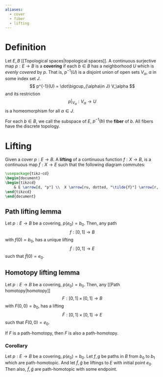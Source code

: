 ```yaml
---
aliases:
  - cover
  - fiber
  - lifting
---
```

# Definition

Let $E, B$ [[Topological spaces|topological spaces]]. A continuous surjective map $p: E \to B$ is a **covering** if each $b\in B$ has a neighborhood $U$ which is *evenly covered* by $p$. That is, $p^{-1} (U)$ is a disjoint union of open sets $V_\alpha$, $\alpha$ in some index set $J$.
$$
p^{-1}(U) = \dot\bigcup_{\alpha\in J} V_\alpha
$$
and its restriction 
$$
\left.p\right|_{V_\alpha}: V_\alpha \to U
$$
is a homeomorphism for all $\alpha \in J$.


For each $b\in B$, we call the subspace of $E$, $p^{-1}(b)$ the **fiber** of $b$. All fibers have the discrete topology.


# Lifting

Given a cover $p: E \to B$. A **lifting** of a continuous function $f: X\to B$, is a continuous map $\tilde{f}:X\to E$ such that the following diagram commutes:


```tikz
\usepackage{tikz-cd}
\begin{document}
\begin{tikzcd} 
	& E \arrow[d, "p"] \\  X \arrow[ru, dotted, "\tilde{f}"] \arrow[r, "f"] & B
\end{tikzcd} 
\end{document}
```

## Path lifting lemma

Let $p: E\to B$ be a covering, $p(e_0) = b_0$. Then, any path
$$f: [0,1] \to B$$
with $f(0) = b_0$, has a unique lifting
$$\tilde{f}: [0, 1] \to E$$
such that $\tilde{f}(0) = e_0$.

## Homotopy lifting lemma

Let $p: E\to B$ be a covering, $p(e_0) = b_0$. Then, any [[Path homotopy|homotopy]] 
$$F: [0,1]\times[0,1] \to B$$
with $F(0, 0) = b_0$, has a lifting
$$\tilde{F}: [0, 1]\times[0,1] \to E$$
such that $\tilde{F}(0, 0) = e_0$.

If $F$ is a path-homotopy, then $F$ is also a path-homotopy.

### Corollary

Let $p: E\to B$ be a covering, $p(e_0) = b_0$. Let $f,g$ be paths in $B$ from $b_0$ to $b_1$ which are path-homotopic. And let $\tilde{f}, \tilde{g}$ be liftings to $E$ with initial point $e_0$. Then also, $\tilde{f}, \tilde{g}$ are path-homotopic with some endpoint.